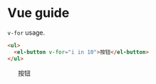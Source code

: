 # Vue guide

`v-for` usage.

```html
<ul>
  <el-button v-for="i in 10">按钮</el-button>
</ul>
```

<ul>
  <el-button v-for="i in 10">按钮</el-button>
</ul>
